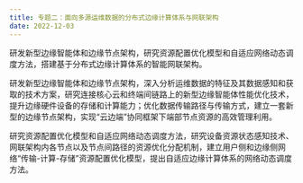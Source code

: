 ```yaml
---
title: 专题二：面向多源运维数据的分布式边缘计算体系与网联架构
date: 2022-12-03
---
```

研发新型边缘智能体和边缘节点架构，研究资源配置优化模型和自适应网络动态调度方法，搭建基于分布式边缘计算体系的智能网联架构。
<!--more-->

研发新型边缘智能体和边缘节点架构，深入分析运维数据的特征及其数据感知和获取的技术方案，研究连接核心云和终端间链路上的新型边缘智能体性能优化技术，提升边缘硬件设备的存储和计算能力；优化数据传输路径与传输方式，建立一套新型的边缘节点架构，实现“云边端”协同框架下端部节点资源的高效管理利用。

研究资源配置优化模型和自适应网络动态调度方法，研究设备资源状态感知技术、网联架构内各节点以及节点间路径的资源优化分配机制，建立用户侧和边缘侧网络“传输-计算-存储”资源配置优化模型，提出自适应边缘计算体系的网络动态调度方法。

